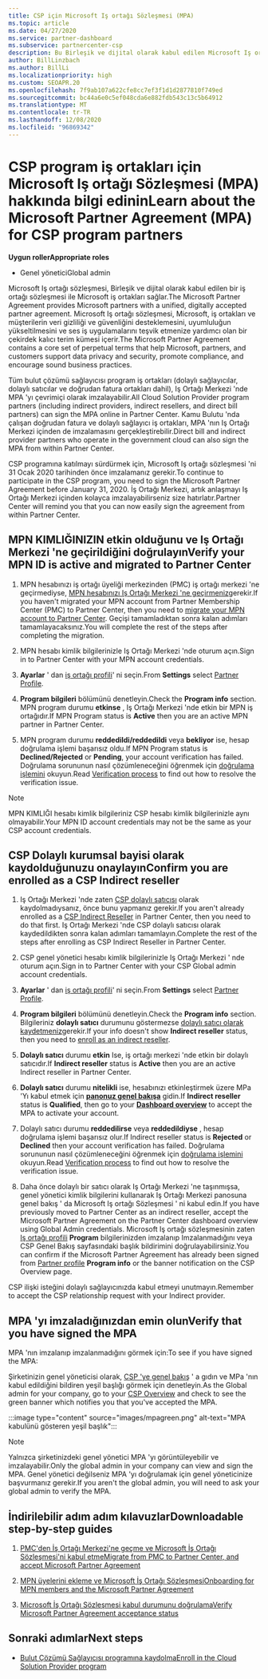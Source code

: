 ```yaml
---
title: CSP için Microsoft Iş ortağı Sözleşmesi (MPA)
ms.topic: article
ms.date: 04/27/2020
ms.service: partner-dashboard
ms.subservice: partnercenter-csp
description: Bu Birleşik ve dijital olarak kabul edilen Microsoft Iş ortağı sözleşmesi 'ni (MPA) imzalamak ve doğrulamak için Microsoft CSP iş ortağı gereksinimlerini öğrenin.
author: BillLinzbach
ms.author: BillLi
ms.localizationpriority: high
ms.custom: SEOAPR.20
ms.openlocfilehash: 7f9ab107a622cfe8cc7ef3f1d1d2877810f749ed
ms.sourcegitcommit: bc44a6e0c5ef048cda6e882fdb543c13c5b64912
ms.translationtype: MT
ms.contentlocale: tr-TR
ms.lasthandoff: 12/08/2020
ms.locfileid: "96869342"
---
```

# <a name="learn-about-the-microsoft-partner-agreement-mpa-for-csp-program-partners"></a><span data-ttu-id="38032-103">CSP program iş ortakları için Microsoft Iş ortağı Sözleşmesi (MPA) hakkında bilgi edinin</span><span class="sxs-lookup"><span data-stu-id="38032-103">Learn about the Microsoft Partner Agreement (MPA) for CSP program partners</span></span>

<span data-ttu-id="38032-104">**Uygun roller**</span><span class="sxs-lookup"><span data-stu-id="38032-104">**Appropriate roles**</span></span>

- <span data-ttu-id="38032-105">Genel yönetici</span><span class="sxs-lookup"><span data-stu-id="38032-105">Global admin</span></span>

<span data-ttu-id="38032-106">Microsoft Iş ortağı sözleşmesi, Birleşik ve dijital olarak kabul edilen bir iş ortağı sözleşmesi ile Microsoft iş ortakları sağlar.</span><span class="sxs-lookup"><span data-stu-id="38032-106">The Microsoft Partner Agreement provides Microsoft partners with a unified, digitally accepted partner agreement.</span></span> <span data-ttu-id="38032-107">Microsoft Iş ortağı sözleşmesi, Microsoft, iş ortakları ve müşterilerin veri gizliliği ve güvenliğini desteklemesini, uyumluluğun yükseltilmesini ve ses iş uygulamalarını teşvik etmenize yardımcı olan bir çekirdek kalıcı terim kümesi içerir.</span><span class="sxs-lookup"><span data-stu-id="38032-107">The Microsoft Partner Agreement contains a core set of perpetual terms that help Microsoft, partners, and customers support data privacy and security, promote compliance, and encourage sound business practices.</span></span>

<span data-ttu-id="38032-108">Tüm bulut çözümü sağlayıcısı program iş ortakları (dolaylı sağlayıcılar, dolaylı satıcılar ve doğrudan fatura ortakları dahil), Iş Ortağı Merkezi 'nde MPA 'yı çevrimiçi olarak imzalayabilir.</span><span class="sxs-lookup"><span data-stu-id="38032-108">All Cloud Solution Provider program partners (including indirect providers, indirect resellers, and direct bill partners) can sign the MPA online in Partner Center.</span></span> <span data-ttu-id="38032-109">Kamu Bulutu 'nda çalışan doğrudan fatura ve dolaylı sağlayıcı iş ortakları, MPA 'nın Iş Ortağı Merkezi içinden de imzalamasını gerçekleştirebilir.</span><span class="sxs-lookup"><span data-stu-id="38032-109">Direct bill and indirect provider partners who operate in the government cloud can also sign the MPA from within Partner Center.</span></span>

<span data-ttu-id="38032-110">CSP programına katılmayı sürdürmek için, Microsoft Iş ortağı sözleşmesi 'ni 31 Ocak 2020 tarihinden önce imzalamanız gerekir.</span><span class="sxs-lookup"><span data-stu-id="38032-110">To continue to participate in the CSP program, you need to sign the Microsoft Partner Agreement before January 31, 2020.</span></span> <span data-ttu-id="38032-111">İş Ortağı Merkezi, artık anlaşmayı Iş Ortağı Merkezi içinden kolayca imzalayabilirseniz size hatırlatır.</span><span class="sxs-lookup"><span data-stu-id="38032-111">Partner Center will remind you that you can now easily sign the agreement from within Partner Center.</span></span>

## <a name="verify-your-mpn-id-is-active-and-migrated-to-partner-center"></a><span data-ttu-id="38032-112">MPN KIMLIĞINIZIN etkin olduğunu ve Iş Ortağı Merkezi 'ne geçirildiğini doğrulayın</span><span class="sxs-lookup"><span data-stu-id="38032-112">Verify your MPN ID is active and migrated to Partner Center</span></span>

1. <span data-ttu-id="38032-113">MPN hesabınızı iş ortağı üyeliği merkezinden (PMC) iş ortağı merkezi 'ne geçirmediyse, [MPN hesabınızı Iş Ortağı Merkezi 'ne geçirmeniz](move-pmc-pc-map.md)gerekir.</span><span class="sxs-lookup"><span data-stu-id="38032-113">If you haven't migrated your MPN account from Partner Membership Center (PMC) to Partner Center, then you need to [migrate your MPN account to Partner Center](move-pmc-pc-map.md).</span></span> <span data-ttu-id="38032-114">Geçişi tamamladıktan sonra kalan adımları tamamlayacaksınız.</span><span class="sxs-lookup"><span data-stu-id="38032-114">You will complete the rest of the steps after completing the migration.</span></span> 

1. <span data-ttu-id="38032-115">MPN hesabı kimlik bilgilerinizle Iş Ortağı Merkezi 'nde oturum açın.</span><span class="sxs-lookup"><span data-stu-id="38032-115">Sign in to Partner Center with your MPN account credentials.</span></span>
 
1. <span data-ttu-id="38032-116">**Ayarlar** ' dan [iş ortağı profili](https://partner.microsoft.com/pcv/accountsettings/connectedpartnerprofile)' ni seçin.</span><span class="sxs-lookup"><span data-stu-id="38032-116">From **Settings** select [Partner Profile](https://partner.microsoft.com/pcv/accountsettings/connectedpartnerprofile).</span></span>

1. <span data-ttu-id="38032-117">**Program bilgileri** bölümünü denetleyin.</span><span class="sxs-lookup"><span data-stu-id="38032-117">Check the **Program info** section.</span></span> <span data-ttu-id="38032-118">MPN program durumu **etkinse** , Iş Ortağı Merkezi 'nde etkin bir MPN iş ortağıdır.</span><span class="sxs-lookup"><span data-stu-id="38032-118">If MPN Program status is **Active** then you are an active MPN partner in Partner Center.</span></span>
 
1. <span data-ttu-id="38032-119">MPN program durumu **reddedildi/reddedildi** veya **bekliyor** ise, hesap doğrulama işlemi başarısız oldu.</span><span class="sxs-lookup"><span data-stu-id="38032-119">If MPN Program status is **Declined/Rejected** or **Pending**, your account verification has failed.</span></span> <span data-ttu-id="38032-120">Doğrulama sorununun nasıl çözümleneceğini öğrenmek için [doğrulama işlemini](verification-responses.md) okuyun.</span><span class="sxs-lookup"><span data-stu-id="38032-120">Read [Verification process](verification-responses.md) to find out how to resolve the verification issue.</span></span>



>[!NOTE]
><span data-ttu-id="38032-121">MPN KIMLIĞI hesabı kimlik bilgileriniz CSP hesabı kimlik bilgilerinizle aynı olmayabilir.</span><span class="sxs-lookup"><span data-stu-id="38032-121">Your MPN ID account credentials may not be the same as your CSP account credentials.</span></span>

## <a name="confirm-you-are-enrolled-as-a-csp-indirect-reseller"></a><span data-ttu-id="38032-122">CSP Dolaylı kurumsal bayisi olarak kaydolduğunuzu onaylayın</span><span class="sxs-lookup"><span data-stu-id="38032-122">Confirm you are enrolled as a CSP Indirect reseller</span></span>

1. <span data-ttu-id="38032-123">Iş Ortağı Merkezi 'nde zaten [CSP dolaylı satıcısı](enrolling-in-the-csp-program.md)  olarak kaydolmadıysanız, önce bunu yapmanız gerekir.</span><span class="sxs-lookup"><span data-stu-id="38032-123">If you aren't already enrolled as a [CSP Indirect Reseller](enrolling-in-the-csp-program.md)  in Partner Center, then you need to do that first.</span></span> <span data-ttu-id="38032-124">Iş Ortağı Merkezi 'nde CSP dolaylı satıcısı olarak kaydedildikten sonra kalan adımları tamamlayın.</span><span class="sxs-lookup"><span data-stu-id="38032-124">Complete the rest of the steps after enrolling as CSP Indirect Reseller in Partner Center.</span></span>

1. <span data-ttu-id="38032-125">CSP genel yönetici hesabı kimlik bilgilerinizle Iş Ortağı Merkezi ' nde oturum açın.</span><span class="sxs-lookup"><span data-stu-id="38032-125">Sign in to Partner Center with your CSP Global admin account credentials.</span></span>

1. <span data-ttu-id="38032-126">**Ayarlar** ' dan [iş ortağı profili](https://partner.microsoft.com/pcv/accountsettings/partnerprofile)' ni seçin.</span><span class="sxs-lookup"><span data-stu-id="38032-126">From **Settings** select [Partner Profile](https://partner.microsoft.com/pcv/accountsettings/partnerprofile).</span></span>

1. <span data-ttu-id="38032-127">**Program bilgileri** bölümünü denetleyin.</span><span class="sxs-lookup"><span data-stu-id="38032-127">Check the **Program info** section.</span></span> <span data-ttu-id="38032-128">Bilgileriniz **dolaylı satıcı** durumunu göstermezse [dolaylı satıcı olarak kaydetmeniz](https://partner.microsoft.com/cloud-solution-provider/whats-required)gerekir.</span><span class="sxs-lookup"><span data-stu-id="38032-128">If your info doesn't show **Indirect reseller** status, then you need to [enroll as an indirect reseller](https://partner.microsoft.com/cloud-solution-provider/whats-required).</span></span>

1. <span data-ttu-id="38032-129">**Dolaylı satıcı** durumu **etkin** Ise, iş ortağı merkezi 'nde etkin bir dolaylı satıcıdır.</span><span class="sxs-lookup"><span data-stu-id="38032-129">If  **Indirect reseller** status is **Active** then you are an active Indirect reseller in Partner Center.</span></span>
 
4. <span data-ttu-id="38032-130">**Dolaylı satıcı** durumu **nitelikli** ise, hesabınızı etkinleştirmek üzere MPa 'Yı kabul etmek için [**panonuz genel bakışa**](https://partner.microsoft.com/pcv/dashboard/overview) gidin.</span><span class="sxs-lookup"><span data-stu-id="38032-130">If  **Indirect reseller** status is **Qualified**, then go to your [**Dashboard overview**](https://partner.microsoft.com/pcv/dashboard/overview) to accept the MPA to activate your account.</span></span>
 
1. <span data-ttu-id="38032-131">Dolaylı satıcı durumu **reddedilirse** veya **reddedildiyse** , hesap doğrulama işlemi başarısız olur.</span><span class="sxs-lookup"><span data-stu-id="38032-131">If Indirect reseller status is **Rejected** or **Declined** then your account verification has failed.</span></span> <span data-ttu-id="38032-132">Doğrulama sorununun nasıl çözümleneceğini öğrenmek için [doğrulama işlemini](verification-responses.md) okuyun.</span><span class="sxs-lookup"><span data-stu-id="38032-132">Read [Verification process](verification-responses.md) to find out how to resolve the verification issue.</span></span>

1. <span data-ttu-id="38032-133">Daha önce dolaylı bir satıcı olarak Iş Ortağı Merkezi 'ne taşınmışsa, genel yönetici kimlik bilgilerini kullanarak Iş Ortağı Merkezi panosuna genel bakış ' da Microsoft Iş ortağı Sözleşmesi ' ni kabul edin.</span><span class="sxs-lookup"><span data-stu-id="38032-133">If you have previously moved to Partner Center as an indirect reseller, accept the Microsoft Partner Agreement on the Partner Center dashboard overview using Global Admin credentials.</span></span> <span data-ttu-id="38032-134">Microsoft Iş ortağı sözleşmesinin zaten [Iş ortağı profili](https://partner.microsoft.com/pcv/accountsettings/partnerprofile) **Program** bilgilerinizden imzalanıp Imzalanmadığını veya CSP Genel Bakış sayfasındaki başlık bildirimini doğrulayabilirsiniz.</span><span class="sxs-lookup"><span data-stu-id="38032-134">You can confirm if the Microsoft Partner Agreement has already been signed from [Partner profile](https://partner.microsoft.com/pcv/accountsettings/partnerprofile) **Program info** or the banner notification on the CSP Overview page.</span></span>

<span data-ttu-id="38032-135">CSP ilişki isteğini dolaylı sağlayıcınızda kabul etmeyi unutmayın.</span><span class="sxs-lookup"><span data-stu-id="38032-135">Remember to accept the CSP relationship request with your Indirect provider.</span></span>

## <a name="verify-that-you-have-signed-the-mpa"></a><span data-ttu-id="38032-136">MPA 'yı imzaladığınızdan emin olun</span><span class="sxs-lookup"><span data-stu-id="38032-136">Verify that you have signed the MPA</span></span>

<span data-ttu-id="38032-137">MPA 'nın imzalanıp imzalanmadığını görmek için:</span><span class="sxs-lookup"><span data-stu-id="38032-137">To see if you have signed the MPA:</span></span>

 <span data-ttu-id="38032-138">Şirketinizin genel yöneticisi olarak, [CSP 'ye genel bakış](https://partner.microsoft.com/pcv/dashboard/overview) ' a gıdın ve MPa 'nın kabul edildiğini bildiren yeşil başlığı görmek için denetleyin.</span><span class="sxs-lookup"><span data-stu-id="38032-138">As the Global admin for your company, go to your [CSP Overview](https://partner.microsoft.com/pcv/dashboard/overview) and check to see the green banner which notifies you that you've accepted the MPA.</span></span>

 
:::image type="content" source="images/mpagreen.png" alt-text="MPA kabulünü gösteren yeşil başlık":::

>[!NOTE]
><span data-ttu-id="38032-140">Yalnızca şirketinizdeki genel yönetici MPA 'yı görüntüleyebilir ve imzalayabilir.</span><span class="sxs-lookup"><span data-stu-id="38032-140">Only the global admin in your company can view and sign the MPA.</span></span> <span data-ttu-id="38032-141">Genel yönetici değilseniz MPA 'yı doğrulamak için genel yöneticinize başvurmanız gerekir.</span><span class="sxs-lookup"><span data-stu-id="38032-141">If you aren't the global admin, you will need to ask your global admin to verify the MPA.</span></span>


## <a name="downloadable-step-by-step-guides"></a><span data-ttu-id="38032-142">İndirilebilir adım adım kılavuzlar</span><span class="sxs-lookup"><span data-stu-id="38032-142">Downloadable step-by-step guides</span></span>

1. [<span data-ttu-id="38032-143">PMC'den İş Ortağı Merkezi'ne geçme ve Microsoft İş Ortağı Sözleşmesi'ni kabul etme</span><span class="sxs-lookup"><span data-stu-id="38032-143">Migrate from PMC to Partner Center, and accept Microsoft Partner Agreement</span></span>](https://assetsprod.microsoft.com/mpn/migrate-pmc-pc-mpa-guide.pptx)

2. [<span data-ttu-id="38032-144">MPN üyelerini ekleme ve Microsoft İş Ortağı Sözleşmesi</span><span class="sxs-lookup"><span data-stu-id="38032-144">Onboarding for MPN members and the Microsoft Partner Agreement</span></span>](https://assetsprod.microsoft.com/mpn/onboard-pc-csp-mpn-mpa-guide.pptx)

3. [<span data-ttu-id="38032-145">Microsoft İş Ortağı Sözleşmesi kabul durumunu doğrulama</span><span class="sxs-lookup"><span data-stu-id="38032-145">Verify Microsoft Partner Agreement acceptance status</span></span>](https://assetsprod.microsoft.com/mpn/verify-mpa-acceptance-status.pptx)
 
## <a name="next-steps"></a><span data-ttu-id="38032-146">Sonraki adımlar</span><span class="sxs-lookup"><span data-stu-id="38032-146">Next steps</span></span>

- [<span data-ttu-id="38032-147">Bulut Çözümü Sağlayıcısı programına kaydolma</span><span class="sxs-lookup"><span data-stu-id="38032-147">Enroll in the Cloud Solution Provider program</span></span>](enrolling-in-the-csp-program.md)
